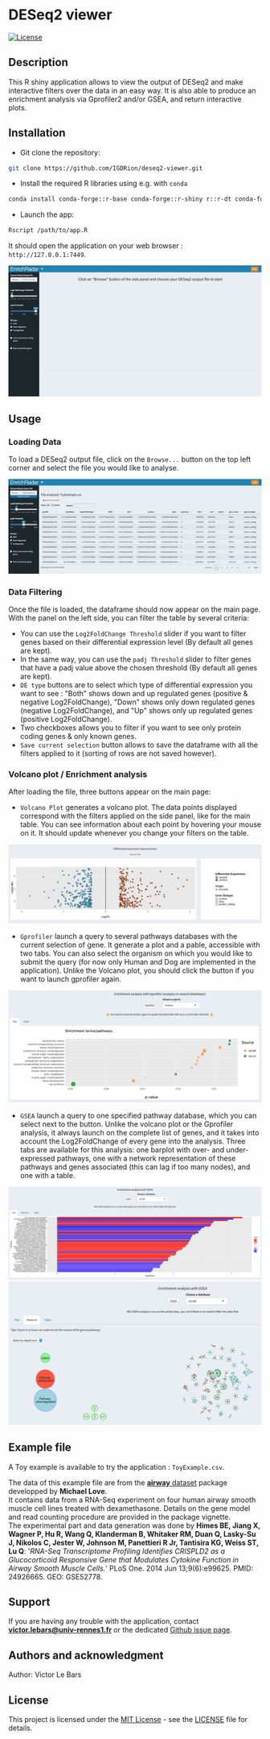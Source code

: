 # DESeq2 viewer

[![License](https://img.shields.io/badge/License-MIT-blue.svg)](LICENSE)

## Description
This R shiny application allows to view the output of DESeq2 and make interactive filters over the data in an easy way. It is also able to produce an enrichment analysis via Gprofiler2 and/or GSEA, and return interactive plots.

## Installation

- Git clone the repository:

```bash
git clone https://github.com/IGDRion/deseq2-viewer.git
```

- Install the required R libraries using e.g. with `conda`

```bash
conda install conda-forge::r-base conda-forge::r-shiny r::r-dt conda-forge::r-ggplot2  plotly::plotly conda-forge::r-gprofiler2 r-dipsaus conda-forge::r-dplyr conda-forge::r-shinyjs conda-forge::r-ggpubr bioconda::bioconductor-fgsea conda-forge::r-stringr
```

- Launch the app:

```bash
Rscript /path/to/app.R
```

It should open the application on your web browser : `http://127.0.0.1:7449`.

![EnrichRadar - start page](https://github.com/IGDRion/EnrichRadar/blob/main/assests/empty_application.png)

## Usage
### Loading Data
To load a DESeq2 output file, click on the `Browse...` button on the top left corner and select the file you would like to analyse. 

![EnrichRadar - data loaded](https://github.com/IGDRion/EnrichRadar/blob/main/assests/main_table.png)

### Data Filtering
Once the file is loaded, the dataframe should now appear on the main page. With the panel on the left side, you can filter the table by several criteria:

- You can use the `Log2FoldChange Threshold` slider if you want to filter genes based on their differential expression level (By default all genes are kept).
- In the same way, you can use the `padj Threshold` slider to filter genes that have a padj value above the chosen threshold (By default all genes are kept).
- `DE type` buttons are to select which type of differential expression you want to see : "Both" shows down and up regulated genes (positive & negative Log2FoldChange), "Down" shows only down regulated genes (negative Log2FoldChange), and "Up" shows only up regulated genes (positive Log2FoldChange).
- Two checkboxes allows you to filter if you want to see only protein coding genes & only known genes.
- `Save current selection` button allows to save the dataframe with all the filters applied to it (sorting of rows are not saved however).

### Volcano plot / Enrichment analysis
After loading the file, three buttons appear on the main page:

- `Volcano Plot` generates a volcano plot. The data points displayed correspond with the filters applied on the side panel, like for the main table. You can see information about each point by hovering your mouse on it. It should update whenever you change your filters on the table.

![EnrichRadar - volcano plot](https://github.com/IGDRion/EnrichRadar/blob/main/assests/volcano_plot.png)

- `Gprofiler` launch a query to several pathways databases with the current selection of gene. It generate a plot and a pable, accessible with two tabs. You can also select the organism on which you would like to submit the query (for now only Human and Dog are implemented in the application). Unlike the Volcano plot, you should click the button if you want to launch gprofiler again.

![EnrichRadar - gprofiler](https://github.com/IGDRion/EnrichRadar/blob/main/assests/Gprofiler_plot.png)

- `GSEA` launch a query to one specified pathway database, which you can select next to the button. Unlike the volcano plot or the Gprofiler analysis, it always launch on the complete list of genes, and it takes into account the Log2FoldChange of every gene into the analysis. Three tabs are available for this analysis: one barplot with over- and under- expressed pathways, one with a network representation of these pathways and genes associated (this can lag if too many nodes), and one with a table.

![EnrichRadar - GSEA](https://github.com/IGDRion/EnrichRadar/blob/main/assests/GSEA_plot.png)
![EnrichRadar - GSEA](https://github.com/IGDRion/EnrichRadar/blob/main/assests/GSEA_network.png)

## Example file
A Toy example is available to try the application : `ToyExample.csv`.

The data of this example file are from the [**airway** dataset](https://bioconductor.org/packages/release/data/experiment/html/airway.html) package developped by **Michael Love**.  
It contains data from a RNA-Seq experiment on four human airway smooth muscle cell lines treated with dexamethasone. Details on the gene model and read counting procedure are provided in the package vignette.  
The experimental part and data generation was done by **Himes BE, Jiang X, Wagner P, Hu R, Wang Q, Klanderman B, Whitaker RM, Duan Q, Lasky-Su J, Nikolos C, Jester W, Johnson M, Panettieri R Jr, Tantisira KG, Weiss ST, Lu Q**: '*RNA-Seq Transcriptome Profiling Identifies CRISPLD2 as a Glucocorticoid Responsive Gene that Modulates Cytokine Function in Airway Smooth Muscle Cells.*' PLoS One. 2014 Jun 13;9(6):e99625. PMID: 24926665. GEO: GSE52778.


## Support
If you are having any trouble with the application, contact **victor.lebars@univ-rennes1.fr** or the dedicated [Github issue page](https://github.com/IGDRion/deseq2-viewer/issues).

## Authors and acknowledgment
Author: Victor Le Bars

## License
This project is licensed under the [MIT License](LICENSE) - see the [LICENSE](LICENSE) file for details.
